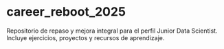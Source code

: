 # career_reboot_2025
Repositorio de repaso y mejora integral para el perfil Junior Data Scientist. Incluye ejercicios, proyectos y recursos de aprendizaje.
